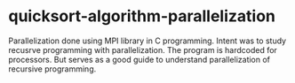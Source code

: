 # quicksort-algorithm-parallelization
Parallelization done using MPI library in C programming.
Intent was to study recusrve programming with parallelization. 
The program is hardcoded for processors. 
But serves as a good guide to understand parallelization of recursive programming.
